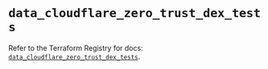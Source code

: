 # `data_cloudflare_zero_trust_dex_tests`

Refer to the Terraform Registry for docs: [`data_cloudflare_zero_trust_dex_tests`](https://registry.terraform.io/providers/cloudflare/cloudflare/5.5.0/docs/data-sources/zero_trust_dex_tests).
